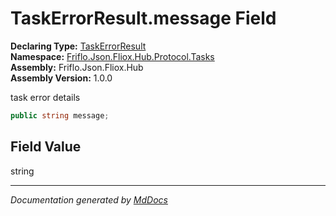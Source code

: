 ﻿<!--  
  <auto-generated>   
    The contents of this file were generated by a tool.  
    Changes to this file may be list if the file is regenerated  
  </auto-generated>   
-->

# TaskErrorResult.message Field

**Declaring Type:** [TaskErrorResult](../index.md)  
**Namespace:** [Friflo.Json.Fliox.Hub.Protocol.Tasks](../../index.md)  
**Assembly:** Friflo.Json.Fliox.Hub  
**Assembly Version:** 1.0.0

task error details

```csharp
public string message;
```

## Field Value

string

___

*Documentation generated by [MdDocs](https://github.com/ap0llo/mddocs)*
